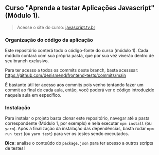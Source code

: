 ## Curso "Aprenda a testar Aplicações Javascript" (Módulo 1).

> Acesse o site do curso: [javascript.tv.br](https://javascript.tv.br)

### Organização do código da aplicação

Este repositório conterá todo o código-fonte do curso (módulo 1). Cada módulo contará com sua própria pasta, que por sua vez viverão dentro de seu branch exclusivo.

Para ter acesso a todos os commits deste branch, basta acesssar: https://github.com/denismend/frontend-tests/commits/main

É bastante útil ter acesso aos commits pois venho tentando fazer um commit ao final de cada aula, então, você poderá ver o código introduzido naquela aula em específico.

### Instalação

Para instalar o projeto basta clonar este repositório, navegar até a pasta correspondente (Módulo 1, por exemplo) e nela executar `npm install` (ou `yarn`). Após a finalização da instalação das dependências, basta rodar `npm run test` (ou `yarn test`) para ver os testes sendo executados.

**Dica**: analise o conteúdo do `package.json` para ter acesso a outros scripts de testes!
